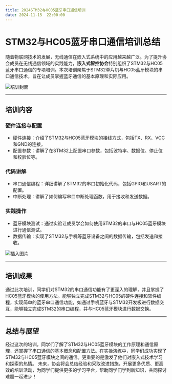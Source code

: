 ```yaml
---
title: 2024STM32与HC05蓝牙串口通信培训
date: 2024-11-15  22:00:00
---
```

# STM32与HC05蓝牙串口通信培训总结
随着物联网技术的发展，无线通信在嵌入式系统中的应用越来越广泛。为了提升协会成员在无线通信领域的实践能力，**嵌入式智控协会**特别组织了STM32与HC05蓝牙串口通信的专项培训。本次培训聚焦于STM32单片机与HC05蓝牙模块的串口通信技术，旨在让成员掌握蓝牙通信的基本原理和实际应用。

![培训封面](https://pic.imgdb.cn/item/67544004d0e0a243d4dfc5f5.jpg)

---

## 培训内容
### 硬件连接与配置
- 硬件连接：介绍了STM32与HC05蓝牙模块的接线方式，包括TX、RX、VCC和GND的连接。
- 配置参数：讲解了在STM32上配置串口参数，包括波特率、数据位、停止位和校验位等。
### 代码讲解
- 串口通信编程：详细讲解了STM32的串口初始化代码，包括GPIO和USART的配置。
- 中断处理：讲解了如何编写串口中断处理函数，用于接收和发送数据。
### 实践操作
- 蓝牙模块测试：通过实验让成员学会如何使用STM32的串口与HC05蓝牙模块进行通信测试。
- 数据传输：实现了STM32与手机等蓝牙设备之间的数据传输，包括发送和接收。

![插入图片](https://pic.imgdb.cn/item/67544240d0e0a243d4dfc6bc.jpg)

---

## 培训成果
通过此次培训，同学们对STM32的串口通信功能有了更深入的理解，并且掌握了HC05蓝牙模块的使用方法。能够独立完成STM32与HC05的硬件连接和软件编程，实现简单的蓝牙串口通信功能，如通过手机蓝牙与STM32开发板进行数据交互，能够独立完成STM32的串口编程，并与HC05蓝牙模块进行数据交换。

---

## 总结与展望
经过这次的培训，同学们了解了STM32与HC05蓝牙模块的工作原理和通信原理，还掌握了串口通信的基本概念和配置方法。在实操演练中，同学们成功实现了STM32与HC05蓝牙模块之间的通信。更重要的是激发了他们对嵌入式技术学习和探索的热情。
未来，协会将会总结经验和采取改进措施，开展更多优质、更高效的培训活动，为同学们提供更多的学习平台，帮助同学们学到新知识，共同探讨难题一起进步！

